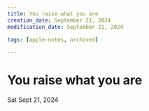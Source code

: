 ```yaml
---
title: You raise what you are
creation_date: September 21, 2024
modification_date: September 21, 2024

tags: [apple-notes, archived]

---
```



# You raise what you are 
Sat Sept 21, 2024
